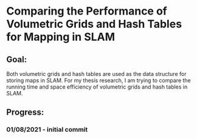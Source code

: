 # Comparing the Performance of Volumetric Grids and Hash Tables for Mapping in SLAM

## Goal: 

Both volumetric grids and hash tables are used as the data structure for storing maps in SLAM. For my thesis research, I am trying to compare the running time and space efficiency of volumetric grids and hash tables in SLAM.

## Progress:

### 01/08/2021 - initial commit
